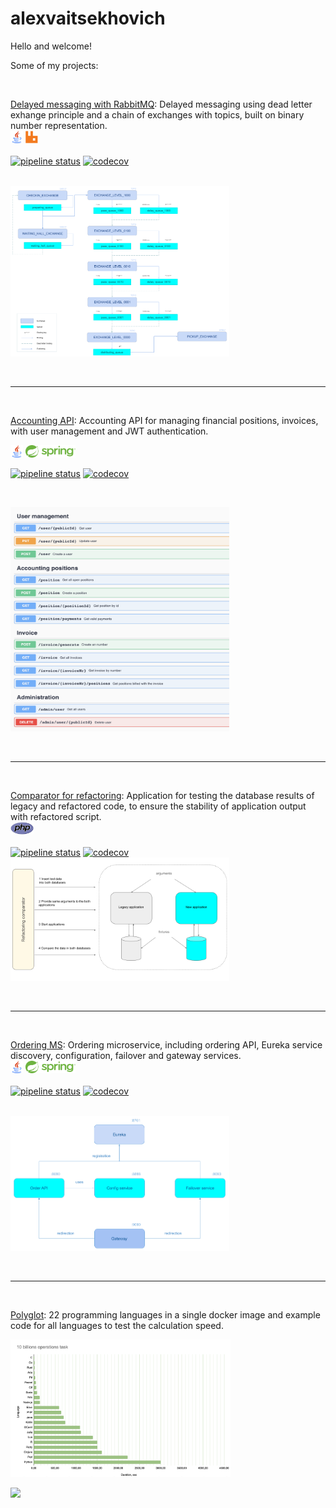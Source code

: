 # alexvaitsekhovich

Hello and welcome! 

Some of my projects:

<br>

[Delayed messaging with RabbitMQ](https://github.com/alexvaitsekhovich/delayed-messaging-with-rabbitmq):
Delayed messaging using dead letter exhange principle and a chain of exchanges with topics, built on binary number representation. 
<br>
<img src="https://github.com/alexvaitsekhovich/images/blob/main/java.png" width="20" height="20" alt="Java">
<img src="https://github.com/alexvaitsekhovich/images/blob/main/rabbit.png" width="20" height="20" alt="RabbitMQ">
<br><br>
[![pipeline status](https://gitlab.com/alex.vaitsekhovich/delayed-messaging-with-rabbitmq/badges/main/pipeline.svg)](https://gitlab.com/alex.vaitsekhovich/delayed-messaging-with-rabbitmq/pipelines) 
[![codecov](https://codecov.io/gh/alexvaitsekhovich/delayed-messaging-with-rabbitmq/branch/main/graph/badge.svg)](https://codecov.io/gh/alexvaitsekhovich/delayed-messaging-with-rabbitmq)

<br>
<a href="https://github.com/alexvaitsekhovich/delayed-messaging-with-rabbitmq"><img src="https://github.com/alexvaitsekhovich/images/blob/main/mqdelay.png" width="350" height="273" alt="MQ-delay"></a>

<br><hr><br>

[Accounting API](https://github.com/alexvaitsekhovich/accounting-api):
Accounting API for managing financial positions, invoices, with user management and JWT authentication.

<img src="https://github.com/alexvaitsekhovich/images/blob/main/java.png" width="20" height="20" alt="Java"> <img src="https://github.com/alexvaitsekhovich/images/blob/main/spring.png" width="80" height="20" alt="Spring">

[![pipeline status](https://gitlab.com/alex.vaitsekhovich/accounting-api/badges/main/pipeline.svg)](https://gitlab.com/alex.vaitsekhovich/accounting-api/pipelines)  [![codecov](https://codecov.io/gh/alexvaitsekhovich/accounting-api/branch/main/graph/badge.svg)](https://codecov.io/gh/alexvaitsekhovich/accounting-api)

<br>

<a href="https://github.com/alexvaitsekhovich/accounting-api"><img src="https://github.com/alexvaitsekhovich/images/blob/main/accounting_api.png" width="350px" height="359px" alt="Accounting API endpoints"></a>


<br><hr><br>



[Comparator for refactoring](https://github.com/alexvaitsekhovich/refactoring_comparator):
Application for testing the database results of legacy and refactored code, to ensure the stability of application output with refactored script. 
<br>
<img src="https://github.com/alexvaitsekhovich/images/blob/main/php.png" width="37" height="20" alt="Php">
<br><br>
[![pipeline status](https://gitlab.com/alex.vaitsekhovich/refactoring_comparator/badges/main/pipeline.svg)](https://gitlab.com/alex.vaitsekhovich/refactoring_comparator/pipelines) 
[![codecov](https://codecov.io/gh/alexvaitsekhovich/refactoring_comparator/branch/main/graph/badge.svg)](https://codecov.io/gh/alexvaitsekhovich/refactoring_comparator)
<br>
<a href="https://github.com/alexvaitsekhovich/refactoring_comparator"><img src="https://github.com/alexvaitsekhovich/images/blob/main/rcomparator.png" width="350" height="197" alt="Refactoring comparator"></a>


<br><hr><br>

[Ordering MS](https://github.com/alexvaitsekhovich/ordering-ms-starter):
Ordering microservice, including ordering API, Eureka service discovery, configuration, failover and gateway services.
<br>
<img src="https://github.com/alexvaitsekhovich/images/blob/main/java.png" width="20" height="20" alt="Java">
<img src="https://github.com/alexvaitsekhovich/images/blob/main/spring.png" width="80" height="20" alt="Spring">
<br><br>
[![pipeline status](https://gitlab.com/alex.vaitsekhovich/order-api/badges/master/pipeline.svg)](https://gitlab.com/alex.vaitsekhovich/order-api//pipelines)
[![codecov](https://codecov.io/gh/alexvaitsekhovich/order-api/branch/master/graph/badge.svg)](https://codecov.io/gh/alexvaitsekhovich/order-api)

<br>
<a href="https://github.com/alexvaitsekhovich/ordering-ms-starter"><img src="https://github.com/alexvaitsekhovich/images/blob/main/ordering-ms.png" width="350" height="216" alt="MQ-delay"></a>

<br><hr><br>

[Polyglot](https://github.com/alexvaitsekhovich/polyglot):
22 programming languages in a single docker image and example code for all languages to test the calculation speed.

<a href="https://github.com/alexvaitsekhovich/polyglot"><img src="https://raw.githubusercontent.com/alexvaitsekhovich/polyglot/main/img/Speed.png" width="352" height="220" alt="Polyglot"></a>





![](https://visitor-badge.glitch.me/badge?page_id=alexvaitsekhovich.alexvaitsekhovich)

